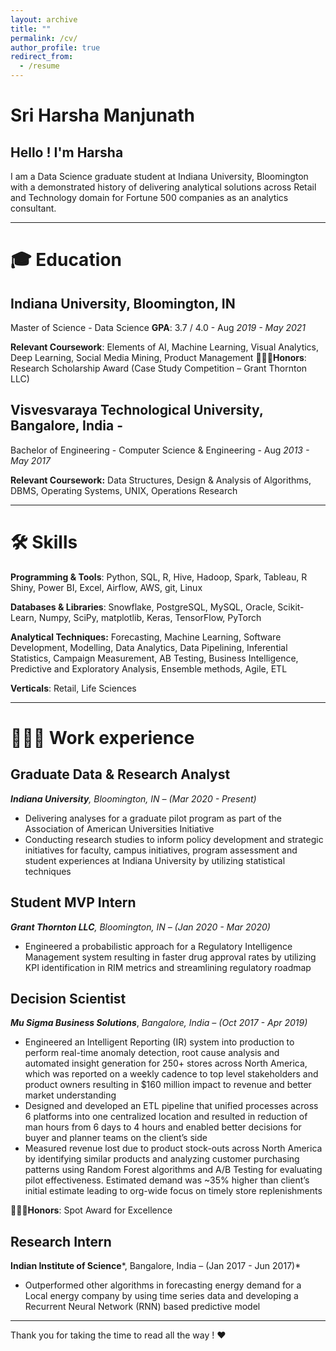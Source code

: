 ```yaml
---
layout: archive
title: ""
permalink: /cv/
author_profile: true
redirect_from:
  - /resume
---
```

# Sri Harsha Manjunath

## Hello ! I'm Harsha

I am a Data Science graduate student at Indiana University, Bloomington with a demonstrated history of delivering analytical solutions across Retail and Technology domain for Fortune 500 companies as an analytics consultant.

---

# 🎓 Education

## Indiana University, Bloomington, IN 

Master of Science - Data Science  **GPA**: 3.7 / 4.0 - Aug *2019 - May 2021*

**Relevant Coursework**: Elements of AI, Machine Learning, Visual Analytics, Deep Learning, Social Media Mining, Product Management
👨🏼‍🎓**Honors**: Research Scholarship Award (Case Study Competition – Grant Thornton LLC)

## Visvesvaraya Technological University, Bangalore, India - 

Bachelor of Engineering - Computer Science & Engineering - Aug *2013 - May 2017*            

**Relevant Coursework:** Data Structures, Design & Analysis of Algorithms, DBMS, Operating Systems, UNIX, Operations Research

---

# 🛠 Skills

**Programming & Tools**: Python, SQL, R, Hive, Hadoop, Spark, Tableau, R Shiny, Power BI, Excel, Airflow, AWS, git, Linux

**Databases & Libraries**: Snowflake, PostgreSQL, MySQL, Oracle, Scikit-Learn, Numpy, SciPy, matplotlib, Keras, TensorFlow, PyTorch

**Analytical Techniques:** Forecasting, Machine Learning, Software Development, Modelling, Data Analytics, Data Pipelining, Inferential Statistics, Campaign Measurement, AB Testing, Business Intelligence, Predictive and Exploratory Analysis, Ensemble methods, Agile, ETL

**Verticals**: Retail, Life Sciences

---

# 👨🏼‍💼 Work experience

## Graduate Data & Research Analyst

***Indiana University**, Bloomington, IN – (Mar 2020 - Present)*

- Delivering analyses for a graduate pilot program as part of the Association of American Universities Initiative
- Conducting research studies to inform policy development and strategic initiatives for faculty, campus initiatives, program assessment and student experiences at Indiana University by utilizing statistical techniques

## Student MVP Intern

***Grant Thornton LLC**, Bloomington, IN – (Jan 2020 - Mar 2020)*

- Engineered a probabilistic approach for a Regulatory Intelligence Management system resulting in faster drug approval rates by utilizing KPI identification in RIM metrics and streamlining regulatory roadmap

## Decision Scientist

***Mu Sigma Business Solutions***, *Bangalore, India – (Oct 2017 - Apr 2019)*

- Engineered an Intelligent Reporting (IR) system into production to perform real-time anomaly detection, root cause analysis and automated insight generation for 250+ stores across North America, which was reported on a weekly cadence to top level stakeholders and product owners resulting in $160 million impact to revenue and better market understanding
- Designed and developed an ETL pipeline that unified processes across 6 platforms into one centralized location and resulted in reduction of man hours from 6 days to 4 hours and enabled better decisions for buyer and planner teams on the client’s side
- Measured revenue lost due to product stock-outs across North America by identifying similar products and analyzing customer purchasing patterns using Random Forest algorithms and A/B Testing for evaluating pilot effectiveness. Estimated demand was ~35% higher than client’s initial estimate leading to org-wide focus on timely store replenishments

👨🏼‍🎓**Honors**: Spot Award for Excellence

## Research Intern

**Indian Institute of Science***, Bangalore, India – (Jan 2017 - Jun 2017)*

- Outperformed other algorithms in forecasting energy demand for a Local energy company by using time series data and developing a Recurrent Neural Network (RNN) based predictive model

---

Thank you for taking the time to read all the way ! ❤️
